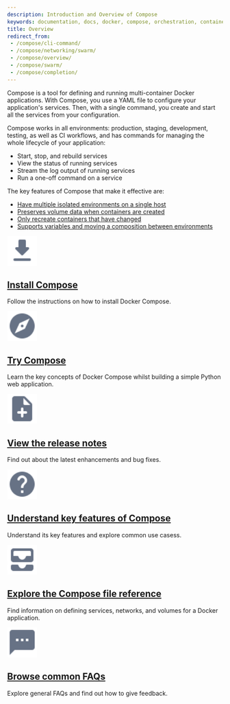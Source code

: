 ```yaml
---
description: Introduction and Overview of Compose
keywords: documentation, docs, docker, compose, orchestration, containers
title: Overview
redirect_from:
 - /compose/cli-command/
 - /compose/networking/swarm/
 - /compose/overview/
 - /compose/swarm/
 - /compose/completion/
---
```


Compose is a tool for defining and running multi-container Docker applications.
With Compose, you use a YAML file to configure your application's services.
Then, with a single command, you create and start all the services
from your configuration.

Compose works in all environments: production, staging, development, testing, as
well as CI workflows, and has commands for managing the whole lifecycle of your application:

 * Start, stop, and rebuild services
 * View the status of running services
 * Stream the log output of running services
 * Run a one-off command on a service

The key features of Compose that make it effective are:

* [Have multiple isolated environments on a single host](features-uses.md#have-multiple-isolated-environments-on-a-single-host)
* [Preserves volume data when containers are created](features-uses.md#preserves-volume-data-when-containers-are-created)
* [Only recreate containers that have changed](features-uses.md#only-recreate-containers-that-have-changed)
* [Supports variables and moving a composition between environments](features-uses.md#supports-variables-and-moving-a-composition-between-environments)

<div class="component-container">
    <!--start row-->
    <div class="row">
      <div class="col-xs-12 col-sm-12 col-md-12 col-lg-4 block">
        <div class="component">
             <div class="component-icon">
                 <img src="/assets/images/download.svg" alt="Download and install" width="70" height="70">
             </div>
                 <h2 id="docker-compose"><a href="/compose/install/">Install Compose </a></h2>
                <p>Follow the instructions on how to install Docker Compose.</p>
        </div>
      </div>
      <div class="col-xs-12 col-sm-12 col-md-12 col-lg-4 block">
        <div class="component">
            <div class="component-icon">
                 <img src="/assets/images/explore.svg" alt="Docker Compose" width="70" height="70">
            </div>
                <h2 id="docker-compose"><a href="/compose/gettingstarted/">Try Compose</a></h2>
                <p>Learn the key concepts of Docker Compose whilst building a simple Python web application.</p>
         </div>
     </div>
     <div class="col-xs-12 col-sm-12 col-md-12 col-lg-4 block">
        <div class="component">
            <div class="component-icon">
                <img src="/assets/images/note-add.svg" alt="Release notes" width="70" height="70">
            </div>
                <h2 id="docker-compose"><a href="/compose/release-notes/">View the release notes</a></h2>
                <p>Find out about the latest enhancements and bug fixes.</p>
        </div>
    </div>
    </div>
        <!--start row-->
    <div class="row">
     <div class="col-xs-12 col-sm-12 col-md-12 col-lg-4 block">
        <div class="component">
            <div class="component-icon">
                 <img src="/assets/images/help.svg" alt="FAQs" width="70" height="70">
            </div>
                <h2 id="docker-compose"><a href="/compose/features-uses/">Understand key features of Compose</a></h2>
                <p>Understand its key features and explore common use casess.</p>
        </div>
     </div>
     <div class="col-xs-12 col-sm-12 col-md-12 col-lg-4 block">
        <div class="component">
          <div class="component-icon">
                 <img src="/assets/images/all-inbox.svg" alt="Additional resources" width="70" height="70">
          </div>
                <h2 id="docker-compose"><a href="/compose/compose-file/">Explore the Compose file reference</a></h2>
                <p>Find information on defining services, networks, and volumes for a Docker application.</p>
        </div>
      </div>
      <div class="col-xs-12 col-sm-12 col-md-12 col-lg-4 block">
        <div class="component">
            <div class="component-icon">
                <img src="/assets/images/sms.svg" alt="Give feedback" width="70" height="70">
            </div>
                <h2 id="docker-compose"><a href="/compose/faq/">Browse common FAQs</a></h2>
                <p>Explore general FAQs and find out how to give feedback.</p>
        </div>
     </div>
    </div>
</div>



